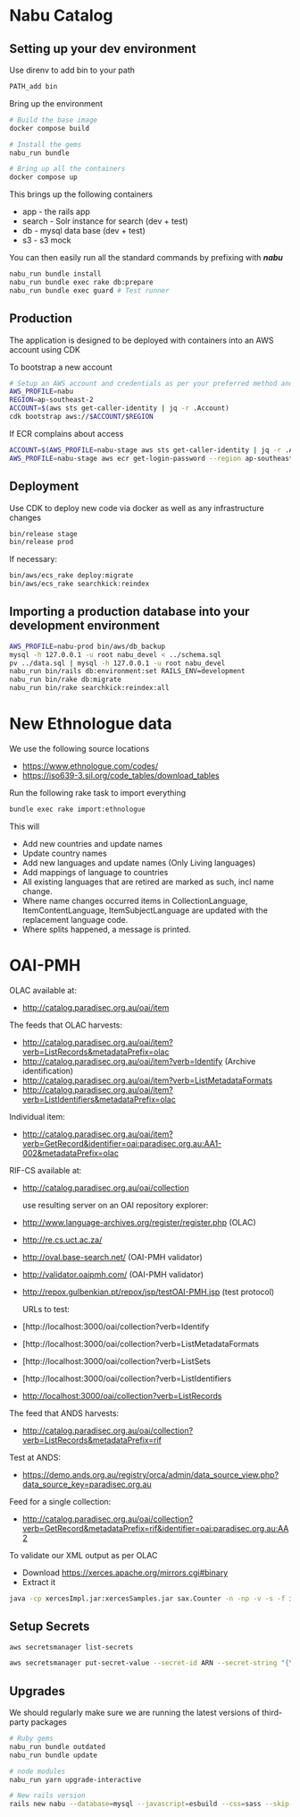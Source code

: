 # Nabu Catalog

## Setting up your dev environment

Use direnv to add bin to your path

```bash
PATH_add bin
```

Bring up the environment

```bash
# Build the base image
docker compose build

# Install the gems
nabu_run bundle

# Bring up all the containers
docker compose up
```

This brings up the following containers

* app - the rails app
* search - Solr instance for search (dev + test)
* db - mysql data base (dev + test)
* s3 - s3 mock

You can then easily run all the standard commands by prefixing with ***nabu***

``` bash
nabu_run bundle install
nabu_run bundle exec rake db:prepare
nabu_run bundle exec guard # Test runner
```

## Production

The application is designed to be deployed with containers into an AWS account using CDK

To bootstrap a new account

```bash
# Setup an AWS account and credentials as per your preferred method and set the environment to use it
AWS_PROFILE=nabu
REGION=ap-southeast-2
ACCOUNT=$(aws sts get-caller-identity | jq -r .Account)
cdk bootstrap aws://$ACCOUNT/$REGION
```

If ECR complains about access

```bash
ACCOUNT=$(AWS_PROFILE=nabu-stage aws sts get-caller-identity | jq -r .Account)
AWS_PROFILE=nabu-stage aws ecr get-login-password --region ap-southeast-2 | docker login --username AWS --password-stdin $ACCOUNT.dkr.ecr.ap-southeast-2.amazonaws.com
```

## Deployment

Use CDK to deploy new code via docker as well as any infrastructure changes

``` bash
bin/release stage
bin/release prod
```

If necessary:

``` bash
bin/aws/ecs_rake deploy:migrate
bin/aws/ecs_rake searchkick:reindex
```

## Importing a production database into your development environment

``` bash
AWS_PROFILE=nabu-prod bin/aws/db_backup
mysql -h 127.0.0.1 -u root nabu_devel < ../schema.sql
pv ../data.sql | mysql -h 127.0.0.1 -u root nabu_devel
nabu_run bin/rails db:environment:set RAILS_ENV=development
nabu_run bin/rake db:migrate
nabu_run bin/rake searchkick:reindex:all
```

# New Ethnologue data

We use the following source locations

* <https://www.ethnologue.com/codes/>
* <https://iso639-3.sil.org/code_tables/download_tables>

Run the following rake task to import everything

``` bash
bundle exec rake import:ethnologue
```

This will

* Add new countries and update names
* Update country names
* Add new languages and update names (Only Living languages)
* Add mappings of language to countries
* All existing languages that are retired are marked as such, incl name change.
* Where name changes occurred items in CollectionLanguage, ItemContentLanguage, ItemSubjectLanguage are updated with the replacement language code.
* Where splits happened, a message is printed.

# OAI-PMH

OLAC available at:

* <http://catalog.paradisec.org.au/oai/item>

The feeds that OLAC harvests:

* <http://catalog.paradisec.org.au/oai/item?verb=ListRecords&metadataPrefix=olac>
* <http://catalog.paradisec.org.au/oai/item?verb=Identify> (Archive identification)
* <http://catalog.paradisec.org.au/oai/item?verb=ListMetadataFormats>
* <http://catalog.paradisec.org.au/oai/item?verb=ListIdentifiers&metadataPrefix=olac>

Individual item:

* <http://catalog.paradisec.org.au/oai/item?verb=GetRecord&identifier=oai:paradisec.org.au:AA1-002&metadataPrefix=olac>

RIF-CS available at:

* <http://catalog.paradisec.org.au/oai/collection>

  use resulting server on an OAI repository explorer:

* <http://www.language-archives.org/register/register.php> (OLAC)
* <http://re.cs.uct.ac.za/>
* <http://oval.base-search.net/> (OAI-PMH validator)
* <http://validator.oaipmh.com/> (OAI-PMH validator)
* <http://repox.gulbenkian.pt/repox/jsp/testOAI-PMH.jsp> (test protocol)

  URLs to test:

* [http://localhost:3000/oai/collection?verb=Identify
* [http://localhost:3000/oai/collection?verb=ListMetadataFormats
* [http://localhost:3000/oai/collection?verb=ListSets
* [http://localhost:3000/oai/collection?verb=ListIdentifiers
* <http://localhost:3000/oai/collection?verb=ListRecords>

The feed that ANDS harvests:

* <http://catalog.paradisec.org.au/oai/collection?verb=ListRecords&metadataPrefix=rif>

Test at ANDS:

* <https://demo.ands.org.au/registry/orca/admin/data_source_view.php?data_source_key=paradisec.org.au>

Feed for a single collection:

* <http://catalog.paradisec.org.au/oai/collection?verb=GetRecord&metadataPrefix=rif&identifier=oai:paradisec.org.au:AA2>

To validate our XML output as per OLAC

* Download <https://xerces.apache.org/mirrors.cgi#binary>
* Extract it

```bash
java -cp xercesImpl.jar:xercesSamples.jar sax.Counter -n -np -v -s -f item.xml
```

## Setup Secrets

```bash
aws secretsmanager list-secrets

aws secretsmanager put-secret-value --secret-id ARN --secret-string "{\"site_key\":\"***\", \"secret_key\":\"***\"}"
```

## Upgrades

We should regularly make sure we are running the latest versions of third-party packages

```bash
# Ruby gems
nabu_run bundle outdated
nabu_run bundle update

# node modules
nabu_run yarn upgrade-interactive

# New rails version
rails new nabu --database=mysql --javascript=esbuild --css=sass --skip-action-cable
